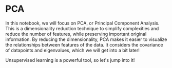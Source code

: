 # PCA

In this notebook, we will focus on PCA, or Principal Component Analysis. This is a dimensionality reduction technique to simplify complexities and reduce the number of features, while preserving important original information. By reducing the dimensionality, PCA makes it easier to visualize the relationships between features of the data. It considers the covariance of datapoints and eigenvalues, which we will get into a bit later! 

Unsupervised learning is a powerful tool, so let's jump into it!